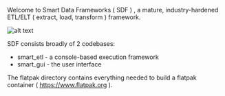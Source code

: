 Welcome to Smart Data Frameworks ( SDF ) , a mature, industry-hardened ETL/ELT ( extract, load, transform ) framework.

![alt text](https://tesla.duckdns.org/sdf.png)

SDF consists broadly of 2 codebases:
 - smart_etl - a console-based execution framework
 - smart_gui - the user interface

The flatpak directory contains everything needed to build a flatpak container ( https://www.flatpak.org ).
